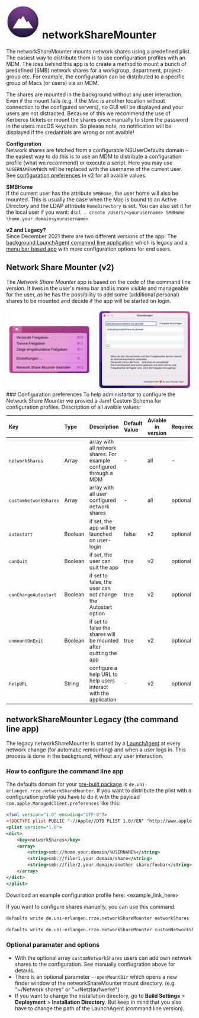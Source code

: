 # <img src="networkShareMounter.png" alt="drawing" width="90px"/> networkShareMounter

The networkShareMounter mounts network shares using a predefined plist. The easiest way to distribute them is to use configuration profiles with an MDM. The idea behind this app is to create a method to mount a bunch of predefined (SMB) network shares for a workgroup, department, project-group etc. For example, the configuration can be distributed to a specific group of Macs (or users) via an MDM.

The shares are mounted in the background without any user interaction. Even if the mount fails (e.g. if the Mac is another location without connection to the configured servers), no GUI will be displayed and your users are not distracted. 
Because of this we recommend the use of Kerberos tickets or mount the shares once manually to store the password in the users macOS keychain. So please note, no notification will be displayed if the credantials are wrong or not avaible!  

**Configuration**  
Network shares are fetched from a configurable NSUserDefaults domain - the easiest way to do this is to use an MDM to distribute a configuration profile (what we recommend) or execute a script. Here you may use `%USERNAME%`which will be replaced with the username of the current user. See [configuration preferences](#configuration-preferences) in v2 for all avaible values. 

**SMBHome**  
If the current user has the attribute `SMBHome`, the user home will also be mounted. This is usually the case when the Mac is bound to an Active Directory and the LDAP attribute `HomeDirectory` is set. You can also set it for the local user if you want: `dscl . create /Users/<yourusername> SMBHome \home.your.domain<yourusername>`

**v2 and Legacy?**  
Since December 2021 there are two different versions of the app: The [background LaunchAgent comamnd line application](#networksharemounter-legacy-the-command-line-app) which is legacy and a [menu bar based app](#network-share-mounter-v2) with more configuration options for end users. 

## Network Share Mounter (v2)
The *Network Share Mounter* app is based on the code of the command line version. It lives in the user's menu bar and is more visible and manageable for the user, as he has the possibility to add some (additional personal) shares to be mounted and decide if the app will be started on login. 

<img src="networkShareMounterv2Screenshot.png" /> 
### Configuration preferences
To help administartor to configure the Network Share Mounter we provied a Jamf Custom Schema for configuration profiles. Description of all avaible values: 

| Key                 | Type  | Description            | Default Value | Aviable in version | Required? | Example |
| :------------------ | :---- | :---------------------|:-------------------------------------- | --------------------------------- | ------- | ---- |
| `networkShares`     | Array | array with all network shares. For example configured through a MDM | - | all | - |`smb://filer.your.domain/share`<br />`smb://homefiler.your.domain/%USERNAME%`|
| `customNetworkShares` | Array | array with all user configured network shares                | - | all | optional |`smb://myhomefiler.my.domain/share`|
| `autostart` | Boolean | if set, the app will be launched on user-login | false | v2 | optional ||
| `canQuit` | Boolean | if set, the user can quit the app | true | v2 | optional ||
| `canChangeAutostart` | Boolean | if set to false, the user can not change the Autostart option | true | v2 | optional ||
| `unmountOnExit` | Boolean | if set to false the shares will be mounted after quitting the app | true | v2 | optional ||
| `helpURL` | String | configure a help URL to help users interact with the application | - | v2 | optional |https://www.anleitungen.rrze.fau.de/betriebssysteme/apple-macos-und-ios/macos/#networksharemounter|

## networkShareMounter Legacy (the command line app)

The legacy networkShareMounter is started by a [LaunchAgent](https://gitlab.rrze.fau.de/faumac/networkShareMounter/-/blob/master/networkShareMounter/de.uni-erlangen.rrze.networkShareMounter.plist) at every network change (for automatic remounting) and when a user logs in. This process is done in the background, without any user interaction. 

### How to configure the command line app

The defaults domain for your [pre-built package](https://gitlab.rrze.fau.de/faumac/networkShareMounter/-/releases) is `de.uni-erlangen.rrze.networkShareMounter`. If you want to distribute the plist with a configuration profile you have to do it with the payload `com.apple.ManagedClient.preferences` like this:

```xml
<?xml version="1.0" encoding="UTF-8"?>
<!DOCTYPE plist PUBLIC "-//Apple//DTD PLIST 1.0//EN" "http://www.apple.com/DTDs/PropertyList-1.0.dtd">
<plist version="1.0">
<dict>
	<key>networkShares</key>
	<array>
		<string>smb://home.your.domain/%USERNAME%</string>
		<string>smb://filer1.your.domain/share</string>
		<string>smb://filer2.your.domain/another share/foobar</string>
	</array>
</dict>
</plist>
```

Download an example configuration profile here: <example_link_here> 

If you want to configure shares manuelly, you can use this command:

```bash
defaults write de.uni-erlangen.rrze.networkShareMounter networkShares -array "smb://filer.your.domain/share" "smb://filer2.your.domain/home/Another Share/foobar" "smb://home.your.domain/%USERNAME%"
```

```bash
defaults write de.uni-erlangen.rrze.networkShareMounter customNetworkShares -array "smb://private.filer.home/share"
```

### Optional paramater and options

* With the optional array  `customNetworkShares`  users can add own network shares to the configuration. See manually confiugration above for detauls.
* There is an optional parameter `--openMountDir` which opens a new finder window of the networkShareMounter mount directory. (e.g. "\~/Network shares" or "\~/Netzlaufwerke")
* If you want to change the installation directory, go to **Build Settings** > **Deployment** > **Installation Directory**. But keep in mind that you also have to change the path of the LaunchAgent (command line version). 
